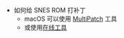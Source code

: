 - 如何给 SNES ROM 打补丁
	- macOS 可以使用 [MultiPatch](https://projects.sappharad.com/tools/multipatch.html) 工具
	- 或使用[在线工具](https://www.romhacking.net/patch/)